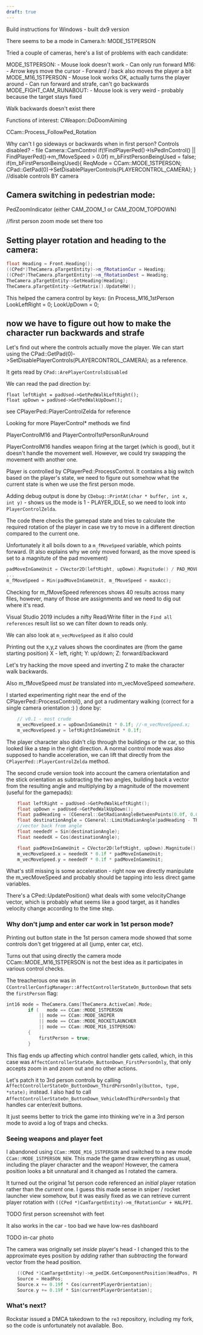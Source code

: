 ```yaml
---
draft: true
---
```


Build instructions for Windows - built dx9 version


There seems to be a mode in Camera.h: MODE_1STPERSON

Tried a couple of cameras, here's a list of problems with each candidate:

MODE_1STPERSON:
	- Mouse look doesn't work
	- Can only run forward
M16:
	- Arrow keys move the cursor
	- Forward / back also moves the player a bit
MODE_M16_1STPERSON
	- Mouse look works OK, actually turns the player around
	- Can run forward and strafe, can't go backwards
MODE_FIGHT_CAM_RUNABOUT:
	- Mouse look is very weird - probably because the target stays fixed

Walk backwards doesn't exist there

Functions of interest:
CWeapon::DoDoomAiming

CCam::Process_FollowPed_Rotation

Why can't I go sideways or backwards when in first person?
Controls disabled? - file Camera::CamControl
if(!FindPlayerPed()->IsPedInControl() || FindPlayerPed()->m_fMoveSpeed > 0.0f)
	m_bFirstPersonBeingUsed = false;
if(m_bFirstPersonBeingUsed){
	ReqMode = CCam::MODE_1STPERSON;
	CPad::GetPad(0)->SetDisablePlayerControls(PLAYERCONTROL_CAMERA);
}
//disable controls BY camera


## Camera switching in pedestrian mode:
PedZoomIndicator (either CAM_ZOOM_1 or CAM_ZOOM_TOPDOWN)

//first person zoom mode set there too


## Setting player rotation and heading to the camera:

```cpp
float Heading = Front.Heading();
((CPed*)TheCamera.pTargetEntity)->m_fRotationCur = Heading;
((CPed*)TheCamera.pTargetEntity)->m_fRotationDest = Heading;
TheCamera.pTargetEntity->SetHeading(Heading);
TheCamera.pTargetEntity->GetMatrix().UpdateRW();
```

This helped the camera control by keys: (in Process_M16_1stPerson
LookLeftRight  = 0;
LookUpDown = 0;

## now we have to figure out how to make the character run backwards and strafe

Let's find out where the controls actually move the player. We can start using the CPad::GetPad(0)->SetDisablePlayerControls(PLAYERCONTROL_CAMERA); as a reference.

It gets read by `CPad::ArePlayerControlsDisabled`

We can read the pad direction by:

	float leftRight = padUsed->GetPedWalkLeftRight();
	float upDown = padUsed->GetPedWalkUpDown();

see CPlayerPed::PlayerControlZelda for reference

Looking for more PlayerControl* methods we find 

PlayerControlM16 and PlayerControl1stPersonRunAround

PlayerControlM16 handles weapon firing at the target (which is good), but it doesn't handle the movement well. However, we could try swapping the movement with another one.

Player is controlled by CPlayerPed::ProcessControl. It contains a big switch based on the player's state, we need to figure out somehow what the current state is when we use the first person mode. 

Adding debug output is done by `CDebug::PrintAt(char * buffer, int x, int y)` - shows us the mode is 1 - PLAYER_IDLE, so we need to look into `PlayerControlZelda`.

The code there checks the gamepad state and tries to calculate the required rotation of the player in case we try to move in a different direction compared to the current one. 

Unfortunately it all boils down to a `m_fMoveSpeed` variable, which points forward. (It also explains why we only moved forward, as the move speed is set to a  magnitute of the pad movement)

```c
padMoveInGameUnit = CVector2D(leftRight, upDown).Magnitude() / PAD_MOVE_TO_GAME_WORLD_MOVE;
...
m_fMoveSpeed = Min(padMoveInGameUnit, m_fMoveSpeed + maxAcc);
```

Checking for m_fMoveSpeed references shows 40 results across many files, however, many of those are assignments and we need to dig out where it's read. 

Visual Studio 2019 includes a nifty Read/Write filter in the `Find all references` result list so we can filter down to reads only.

We can also look at `m_vecMoveSpeed` as it also could 

Printing out the x,y,z values shows the coordinates are (from the game starting position) X - left, right; Y: up/down; Z: forward/backward

Let's try hacking the move speed and inverting Z to make the character walk backwards.

Also m_fMoveSpeed *must be* translated into m_vecMoveSpeed *somewhere*.

I started experimenting right near the end of the CPlayerPed::ProcessControl(), and got a rudimentary walking (correct for a single camera orientation :) ) done by:

```c
	// v0.1 - most crude
	m_vecMoveSpeed.x = upDownInGameUnit * 0.1f; //-m_vecMoveSpeed.x;
	m_vecMoveSpeed.y = leftRightInGameUnit * 0.1f;
```

The player character also didn't clip through the buildings or the car, so this looked like a step in the right direction. A normal control mode was also supposed to handle acceleration, we can lift that directly from the `CPlayerPed::PlayerControlZelda` method.

The second crude version took into account the camera orientatation and the stick orientation as subtracting the two angles, building back a vector from the resulting angle and multiplying by a magnitude of the movement (useful for the gamepads):


```c
	float leftRight = padUsed->GetPedWalkLeftRight();
	float upDown = padUsed->GetPedWalkUpDown();
	float padHeading = (CGeneral::GetRadianAngleBetweenPoints(0.0f, 0.0f, -leftRight, upDown);
	float destinationAngle = CGeneral::LimitRadianAngle(padHeading - TheCamera.Orientation + (PI/2));
	//vector back from angle
	float neededY = Sin(destinationAngle);
	float neededX = Cos(destinationAngle);

    float padMoveInGameUnit = CVector2D(leftRight, upDown).Magnitude() / PAD_MOVE_TO_GAME_WORLD_MOVE;
	m_vecMoveSpeed.x = neededX * 0.1f * padMoveInGameUnit;
	m_vecMoveSpeed.y = neededY * 0.1f * padMoveInGameUnit;
```

What's still missing is some acceleration - right now we directly manipulate the m_vecMoveSpeed and probably should be tapping into less direct game variables.

There's a CPed::UpdatePosition() what deals with some velocityChange vector, which is probably what seems like a good target, as it handles velocity change according to the time step.

### Why don't jump and enter car work in 1st person mode?

Printing out button state in the 1st person camera mode showed that some controls don't get triggered at all (jump, enter car, etc).

Turns out that using directly the camera mode CCam::MODE_M16_1STPERSON is not the best idea as it participates in various control checks.

The treacherous one was in `CControllerConfigManager::AffectControllerStateOn_ButtonDown` that sets the `firstPerson` flag:

```c
int16 mode = TheCamera.Cams[TheCamera.ActiveCam].Mode;
		if (   mode == CCam::MODE_1STPERSON
			|| mode == CCam::MODE_SNIPER
			|| mode == CCam::MODE_ROCKETLAUNCHER
			|| mode == CCam::MODE_M16_1STPERSON)
		{
			firstPerson = true;
		}
```

This flag ends up affecting which control handler gets called, which, in this case was 
`AffectControllerStateOn_ButtonDown_FirstPersonOnly`, that only accepts zoom in and zoom out and no other actions. 

Let's patch it to 3rd person controls by calling `AffectControllerStateOn_ButtonDown_ThirdPersonOnly(button, type, *state);` instead. I also had to call `AffectControllerStateOn_ButtonDown_VehicleAndThirdPersonOnly` that handles car enter/exit buttons.

It just seems better to trick the game into thinking we're in a 3rd person mode to avoid a log of traps and checks.

### Seeing weapons and player feet

I abandoned using `CCam::MODE_M16_1STPERSON` and switched to a new mode `CCam::MODE_1STPERSON_NEW`. This made the game draw everything as usual, including the player character and the weapon! However, the camera position looks a bit unnatural and it changed as I rotated the camera.

It turned out the original 1st person code referenced an _initial_ player rotation rather than the _current_ one. I guess this made sense in sniper / rocket launcher view somehow, but it was easily fixed as we can retrieve current player rotation with `((CPed *)CamTargetEntity)->m_fRotationCur + HALFPI`.

TODO first person screenshot with feet

It also works in the car - too bad we have low-res dashboard

TODO in-car photo

The camera was originally set _inside_ player's head - I changed this to the approximate eyes position by _adding_ rather than _subtracting_ the forward vector from the head position.

```c
    ((CPed *)CamTargetEntity)->m_pedIK.GetComponentPosition(HeadPos, PED_HEAD);
    Source = HeadPos;
    Source.x += 0.19f * Cos(currentPlayerOrientation);
	Source.y += 0.19f * Sin(currentPlayerOrientation);
```

### What's next?

Rockstar issued a DMCA takedown to the `re3` repository, including my fork, so the code is unfortunately not available. Boo.